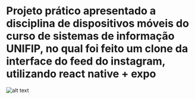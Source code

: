 # Projeto prático apresentado a disciplina de dispositivos móveis do curso de sistemas de informação UNIFIP, no qual foi feito um clone da interface do feed do instagram, utilizando react native + expo


![alt text](https://ibb.co/nbJPRM3)
